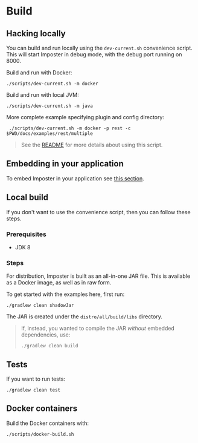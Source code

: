 # Build

## Hacking locally

You can build and run locally using the `dev-current.sh` convenience script. This will start Imposter in debug mode, with the debug port running on 8000.

Build and run with Docker:

    ./scripts/dev-current.sh -m docker

Build and run with local JVM:

    ./scripts/dev-current.sh -m java

More complete example specifying plugin and config directory:

     ./scripts/dev-current.sh -m docker -p rest -c $PWD/docs/examples/rest/multiple

> See the [README](./hack/README.md) for more details about using this script.

## Embedding in your application

To embed Imposter in your application see [this section](embed.md).

## Local build

If you don't want to use the convenience script, then you can follow these steps.

### Prerequisites

* JDK 8

### Steps

For distribution, Imposter is built as an all-in-one JAR file. This is available as a Docker image, as well as in raw form.

To get started with the examples here, first run:

    ./gradlew clean shadowJar

The JAR is created under the `distro/all/build/libs` directory.

> If, instead, you wanted to compile the JAR _without_ embedded dependencies, use:
>
>     ./gradlew clean build

## Tests

If you want to run tests:

    ./gradlew clean test

## Docker containers

Build the Docker containers with:

    ./scripts/docker-build.sh
